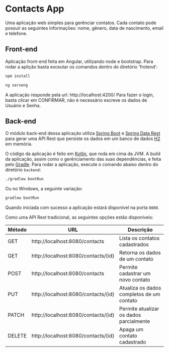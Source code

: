 # Contacts App

Uma aplicação web simples para gerênciar contatos. Cada contato pode possuir as seguintes informações: nome, gênero, data de nascimento, email e telefone.

## Front-end

Aplicação front-end feita em Angular, utilizando node e bootstrap. Para rodar a aplição basta exceutar os comandos dentro do diretório 'frotend':

```bash
npm install
```

```bash
ng serveng 
```

A aplicação responde pela url: http://localhost:4200/
Para fazer o login, basta clicar em CONFIRMAR, não é necessário escreve os dados de Usuário e Senha.


## Back-end

O módulo back-end dessa aplicação utiliza [Spring Boot](https://spring.io/projects/spring-boot/) e [Spring Data Rest](https://projects.spring.io/spring-data-rest/) para gerar uma API Rest que persiste os dados em um banco de dados [H2](http://www.h2database.com/) em memória.

O código da aplicação é feito em [Kotlin](https://kotlinlang.org/), que roda em cima da JVM. A build da aplicação, assim como o gerênciamento das suas dependências, e feita pelo [Gradle](https://gradle.org/). Para rodar a aplicação, execute o comando abaixo dentro do diretório `backend`:

```bash
./gradlew bootRun
```

Ou no Windows, a seguinte variação:

```bash
gradlew bootRun
```

Quando iniciada com sucesso a aplicação estará disponível na porta `8080`.

Como uma API Rest tradicional, as seguintes opções estão disponíveis:

| Método | URL                                 | Descrição                                 |
|--------|-------------------------------------|-------------------------------------------|
| GET    | http://localhost:8080/contacts      | Lista os contatos cadastrados             |
| GET    | http://localhost:8080/contacts/{id} | Retorna os dados de um contato            |
| POST   | http://localhost:8080/contacts      | Permite cadastrar um novo contato         |
| PUT    | http://localhost:8080/contacts/{id} | Atualiza os dados completos de um contato |
| PATCH  | http://localhost:8080/contacts/{id} | Permite atualizar os dados parcialmente   |
| DELETE | http://localhost:8080/contacts/{id} | Apaga um contato cadastrado               |

